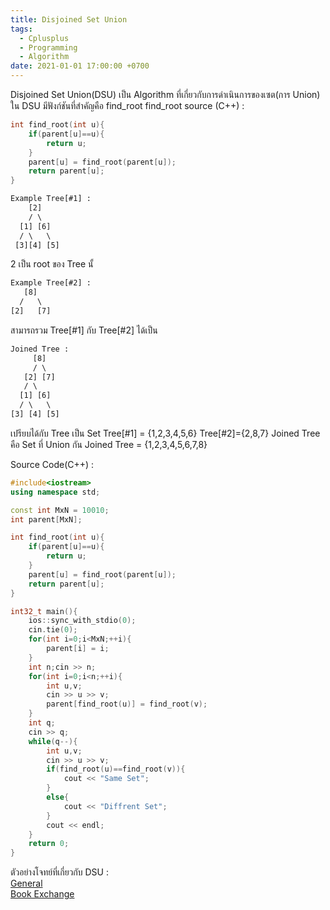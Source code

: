 ```yaml
---
title: Disjoined Set Union
tags:
  - Cplusplus
  - Programming
  - Algorithm
date: 2021-01-01 17:00:00 +0700
---
```


Disjoined Set Union(DSU) เป็น Algorithm ที่เกี่ยวกับการดำเนินการของเซต(การ Union)
ใน DSU มีฟังก์ชันที่สำคัญคือ find_root
find_root source (C++) :
```cpp
int find_root(int u){
    if(parent[u]==u){
        return u;
    }
    parent[u] = find_root(parent[u]);
    return parent[u];
}
```

```txt
Example Tree[#1] : 
    [2]
    / \
  [1] [6]
  / \   \
 [3][4] [5]
```
2  เป็น root ของ Tree นั้
```txt
Example Tree[#2] :
   [8]
  /   \
[2]   [7]
```
สามารถรวม Tree[#1] กับ Tree[#2] ได้เป็น
```txt
Joined Tree :
     [8]
     / \
   [2] [7]
   / \
  [1] [6]
  / \   \
[3] [4] [5]
```
เปรียบได้กับ Tree เป็น Set
Tree[#1] = {1,2,3,4,5,6}
Tree[#2]={2,8,7}
Joined Tree คือ Set ที่ Union กัน
Joined Tree = {1,2,3,4,5,6,7,8}

Source Code(C++) :
```cpp
#include<iostream>
using namespace std;

const int MxN = 10010;
int parent[MxN];

int find_root(int u){
    if(parent[u]==u){
        return u;
    }
    parent[u] = find_root(parent[u]);
    return parent[u];
}

int32_t main(){
    ios::sync_with_stdio(0);
    cin.tie(0);
    for(int i=0;i<MxN;++i){
        parent[i] = i;
    }
    int n;cin >> n;
    for(int i=0;i<n;++i){
        int u,v;
        cin >> u >> v;
        parent[find_root(u)] = find_root(v);
    }
    int q;
    cin >> q;
    while(q--){
        int u,v;
        cin >> u >> v;
        if(find_root(u)==find_root(v)){
            cout << "Same Set";
        }
        else{
            cout << "Diffrent Set";
        }
        cout << endl;
    }
    return 0;
}
```
ตัวอย่างโจทย์ที่เกี่ยวกับ DSU :<br>
[General](https://beta.programming.in.th/tasks/1092)<br>
[Book Exchange](https://codeforces.com/contest/1249/problem/B2)